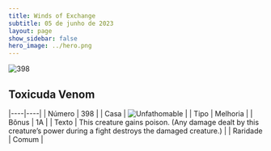 ```yaml
---
title: Winds of Exchange
subtitle: 05 de junho de 2023
layout: page
show_sidebar: false
hero_image: ../hero.png
---
```


![398](https://mastervault-storage-prod.s3.amazonaws.com/media/card_front/en/600_398_6ecdfb9d1398_en.png)


## Toxicuda Venom

|----|----|
| Número | 398 |
| Casa | ![Unfathomable](https://archonarcana.com/images/thumb/1/10/Unfathomable.png/22px-Unfathomable.png "Abissais") |
| Tipo | Melhoria |
| Bônus | 1A |
| Texto | This creature gains poison. (Any damage dealt by this creature’s power during a fight destroys the damaged creature.) |
| Raridade | Comum |
